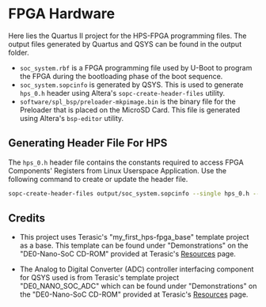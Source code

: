 # FPGA Hardware

Here lies the Quartus II project for the HPS-FPGA programming files. The output files generated by Quartus and QSYS can be found in the output folder.
* `soc_system.rbf` is a FPGA programming file used by U-Boot to program the FPGA during the bootloading phase of the boot sequence.
* `soc_system.sopcinfo` is generated by QSYS. This is used to generate `hps_0.h` header using Altera's `sopc-create-header-files` utility.
* `software/spl_bsp/preloader-mkpimage.bin` is the binary file for the Preloader that is placed on the MicroSD Card. This file is generated using Altera's `bsp-editor` utility.

## Generating Header File For HPS
The `hps_0.h` header file contains the constants required to access FPGA Components' Registers from Linux Userspace Application. Use the following command to create or update the header file.

```bash
sopc-create-header-files output/soc_system.sopcinfo --single hps_0.h --module hps_0
```

## Credits
* This project uses Terasic's "my_first_hps-fpga_base" template project as a base. This template can be found under "Demonstrations" on the "DE0-Nano-SoC CD-ROM" provided at Terasic's [Resources](http://www.terasic.com.tw/cgi-bin/page/archive.pl?Language=English&CategoryNo=163&No=941&PartNo=4) page.

* The Analog to Digital Converter (ADC) controller interfacing component for QSYS used is from Terasic's template project "DE0_NANO_SOC_ADC" which can be found under "Demonstrations" on the "DE0-Nano-SoC CD-ROM" provided at Terasic's [Resources](http://www.terasic.com.tw/cgi-bin/page/archive.pl?Language=English&CategoryNo=163&No=941&PartNo=4) page.
